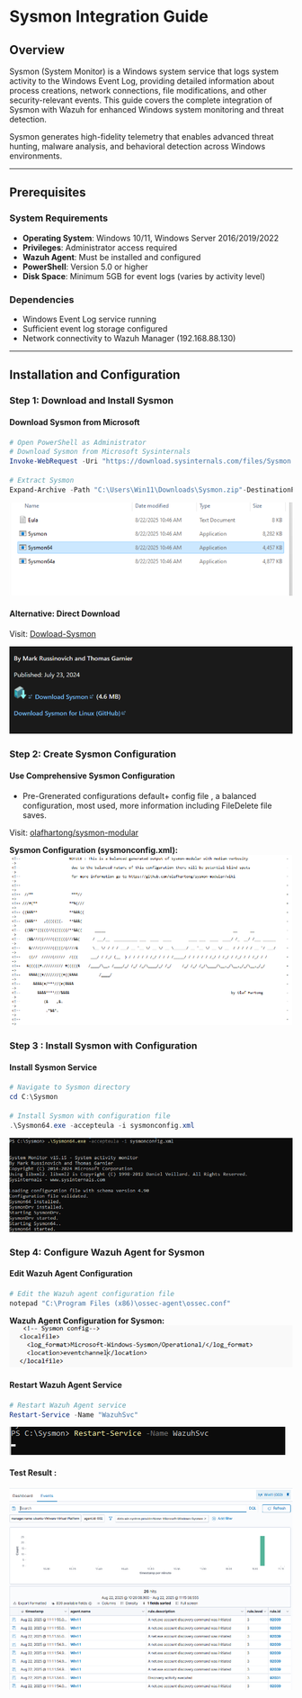 # Sysmon Integration Guide

## Overview

Sysmon (System Monitor) is a Windows system service that logs system activity to the Windows Event Log, providing detailed information about process creations, network connections, file modifications, and other security-relevant events. This guide covers the complete integration of Sysmon with Wazuh for enhanced Windows system monitoring and threat detection.

Sysmon generates high-fidelity telemetry that enables advanced threat hunting, malware analysis, and behavioral detection across Windows environments.

---

## Prerequisites

### System Requirements
- **Operating System**: Windows 10/11, Windows Server 2016/2019/2022
- **Privileges**: Administrator access required
- **Wazuh Agent**: Must be installed and configured
- **PowerShell**: Version 5.0 or higher
- **Disk Space**: Minimum 5GB for event logs (varies by activity level)

### Dependencies
- Windows Event Log service running
- Sufficient event log storage configured
- Network connectivity to Wazuh Manager (192.168.88.130)

---

## Installation and Configuration

### Step 1: Download and Install Sysmon

#### Download Sysmon from Microsoft
```powershell
# Open PowerShell as Administrator
# Download Sysmon from Microsoft Sysinternals
Invoke-WebRequest -Uri "https://download.sysinternals.com/files/Sysmon.zip" -OutFile "C:\Users\Win11\Downloads\Sysmon.zip"

# Extract Sysmon
Expand-Archive -Path "C:\Users\Win11\Downloads\Sysmon.zip"-DestinationPath "C:\ysmon"
```
![00-Sysmon-Dowload](./screenshots/00-Sysmon-Dowload.png)

#### Alternative: Direct Download
Visit: [Dowload-Sysmon](https://docs.microsoft.com/en-us/sysinternals/downloads/sysmon)

![Direct-Download](./screenshots/01-Direct-Download.png)

### Step 2: Create Sysmon Configuration

#### Use Comprehensive Sysmon Configuration

- Pre-Grenerated configurations default+ config file , a balanced configuration, most used, more information including FileDelete file saves.

Visit: [olafhartong/sysmon-modular](https://github.com/olafhartong/sysmon-modular)

**Sysmon Configuration (sysmonconfig.xml):**
![Sysmon-Configuration](./screenshots/02-Sysmon-Configuration.png)

### Step 3 : Install Sysmon with Configuration

#### Install Sysmon Service
```powershell
# Navigate to Sysmon directory
cd C:\Sysmon

# Install Sysmon with configuration file
.\Sysmon64.exe -accepteula -i sysmonconfig.xml
```
![Sysmon-Installation](./screenshots/03-Sysmon-Installation.png)

### Step 4: Configure Wazuh Agent for Sysmon

#### Edit Wazuh Agent Configuration
```powershell
# Edit the Wazuh agent configuration file
notepad "C:\Program Files (x86)\ossec-agent\ossec.conf"
```
**Wazuh Agent Configuration for Sysmon:**
![Wazuh-Agent-integration](./screenshots/04-Wazuh-Agent-integration.png)

#### Restart Wazuh Agent Service
```powershell
# Restart Wazuh Agent service
Restart-Service -Name "WazuhSvc"
```
![Wazuh-Agent-Restart](./screenshots/05-Wazuh-Agent-Restart.png)

#### Test Result :

![Test-Result](./screenshots/06-Test-Result.png)